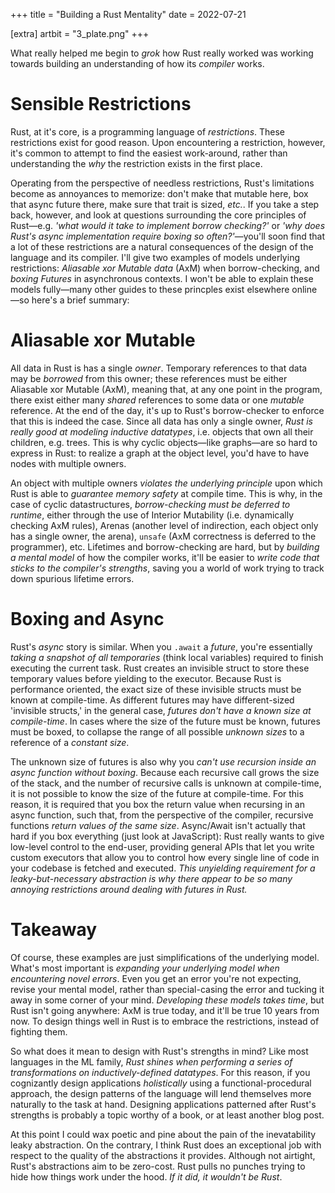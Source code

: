 +++
title = "Building a Rust Mentality"
date = 2022-07-21

[extra]
artbit = "3_plate.png"
+++

What really helped me begin to *grok* how Rust really worked was working towards building an understanding of how its *compiler* works.

<!-- more -->

# Sensible Restrictions

Rust, at it's core, is a programming language of *restrictions*. These restrictions exist for good reason. Upon encountering a restriction, however, it's common to attempt to find the easiest work-around, rather than understanding the *why* the restriction exists in the first place.

Operating from the perspective of needless restrictions, Rust's limitations become as annoyances to memorize: don't make that mutable here, box that async future there, make sure that trait is sized, *etc.*. If you take a step back, however, and look at questions surrounding the core principles of Rust—e.g. *'what would it take to implement borrow checking?'* or *'why does Rust's async implementation require boxing so often?'*—you'll soon find that a lot of these restrictions are a natural consequences of the design of the language and its compiler. I'll give two examples of models underlying restrictions: *Aliasable xor Mutable data* (AxM) when borrow-checking, and *boxing Futures* in asynchronous contexts. I won't be able to explain these models fully—many other guides to these princples exist elsewhere online—so here's a brief summary:

# Aliasable xor Mutable

All data in Rust is has a single *owner*. Temporary references to that data may be *borrowed* from this owner; these references must be either Aliasable xor Mutable (AxM), meaning that, at any one point in the program, there exist either many *shared* references to some data or one *mutable* reference. At the end of the day, it's up to Rust's borrow-checker to enforce that this is indeed the case. Since all data has only a single owner, *Rust is really good at modeling inductive datatypes*, i.e. objects that own all their children, e.g. trees. This is why cyclic objects—like graphs—are so hard to express in Rust: to realize a graph at the object level, you'd have to have nodes with multiple owners.

An object with multiple owners *violates the underlying principle* upon which Rust is able to *guarantee memory safety* at compile time. This is why, in the case of cyclic datastructures, *borrow-checking must be deferred to runtime*, either through the use of Interior Mutability (i.e. dynamically checking AxM rules), Arenas (another level of indirection, each object only has a single owner, the arena), `unsafe` (AxM correctness is deferred to the programmer), etc. Lifetimes and borrow-checking are hard, but by *building a mental model* of how the compiler works, it'll be easier to *write code that sticks to the compiler's strengths*, saving you a world of work trying to track down spurious lifetime errors.

# Boxing and Async

Rust's *async* story is similar. When you `.await` a *future*, you're essentially *taking a snapshot of all temporaries* (think local variables) required to finish executing the current task. Rust creates an invisible struct to store these temporary values before yielding to the executor. Because Rust is performance oriented, the exact size of these invisible structs must be known at compile-time. As different futures may have different-sized 'invisible structs,' in the general case, *futures don't have a known size at compile-time*. In cases where the size of the future must be known, futures must be boxed, to collapse the range of all possible *unknown sizes* to a reference of a *constant size*.

The unknown size of futures is also why you *can't use recursion inside an async function without boxing*. Because each recursive call grows the size of the stack, and the number of recursive calls is unknown at compile-time, it is not possible to know the size of the future at compile-time. For this reason, it is required that you box the return value when recursing in an async function, such that, from the perspective of the compiler, recursive functions *return values of the same size*. Async/Await isn't actually that hard if you box everything (just look at JavaScript): Rust really wants to give low-level control to the end-user, providing general APIs that let you write custom executors that allow you to control how every single line of code in your codebase is fetched and executed. *This unyielding requirement for a leaky-but-necessary abstraction is why there appear to be so many annoying restrictions around dealing with futures in Rust.*

# Takeaway

Of course, these examples are just simplifications of the underlying model. What's most important is *expanding your underlying model when encountering novel errors*. Even you get an error you're not expecting, revise your mental model, rather than special-casing the error and tucking it away in some corner of your mind. *Developing these models takes time*, but Rust isn't going anywhere: AxM is true today, and it'll be true 10 years from now. To design things well in Rust is to embrace the restrictions, instead of fighting them. 

So what does it mean to design with Rust's strengths in mind? Like most languages in the ML family, *Rust shines when performing a series of transformations on inductively-defined datatypes*. For this reason, if you cognizantly design applications *holistically* using a functional-procedural approach, the design patterns of the language will lend themselves more naturally to the task at hand. Designing applications patterned after Rust's strengths is probably a topic worthy of a book, or at least another blog post.

At this point I could wax poetic and pine about the pain of the inevatability leaky abstraction. On the contrary, I think Rust does an exceptional job with respect to the quality of the abstractions it provides. Although not airtight, Rust's abstractions aim to be zero-cost. Rust pulls no punches trying to hide how things work under the hood. *If it did, it wouldn't be Rust*.